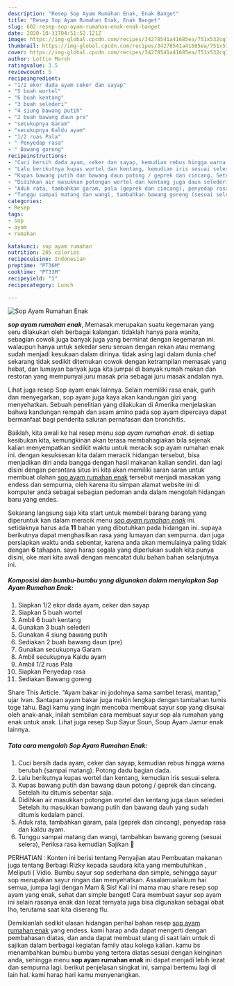 ```yaml
---
description: "Resep Sop Ayam Rumahan Enak, Enak Banget"
title: "Resep Sop Ayam Rumahan Enak, Enak Banget"
slug: 602-resep-sop-ayam-rumahan-enak-enak-banget
date: 2020-10-31T04:51:52.121Z
image: https://img-global.cpcdn.com/recipes/34278541a41685ea/751x532cq70/sop-ayam-rumahan-enak-foto-resep-utama.jpg
thumbnail: https://img-global.cpcdn.com/recipes/34278541a41685ea/751x532cq70/sop-ayam-rumahan-enak-foto-resep-utama.jpg
cover: https://img-global.cpcdn.com/recipes/34278541a41685ea/751x532cq70/sop-ayam-rumahan-enak-foto-resep-utama.jpg
author: Lottie Marsh
ratingvalue: 3.5
reviewcount: 5
recipeingredient:
- "1/2 ekor dada ayam ceker dan sayap"
- "5 buah wortel"
- "6 buah kentang"
- "3 buah selederi"
- "4 siung bawang putih"
- "2 buah bawang daun pre"
- "secukupnya Garam"
- "secukupnya Kaldu ayam"
- "1/2 ruas Pala"
- " Penyedap rasa"
- " Bawang goreng"
recipeinstructions:
- "Cuci bersih dada ayam, ceker dan sayap, kemudian rebus hingga warna berubah (sampai matang). Potong dadu bagian dada."
- "Lalu berikutnya kupas wortel dan kentang, kemudian iris sesuai selera."
- "Kupas bawang putih dan bawang daun potong / geprek dan cincang. Setelah itu ditumis sebentar saja."
- "Didihkan air masukkan potongan wortel dan kentang juga daun selederi. Setelah itu masukkan bawang putih dan bawang dauh yang sudah ditumis kedalam panci."
- "Aduk rata, tambahkan garam, pala (geprek dan cincang), penyedap rasa dan kaldu ayam."
- "Tunggu sampai matang dan wangi, tambahkan bawang goreng (sesuai selera), Periksa rasa kemudian Sajikan 🙂"
categories:
- Resep
tags:
- sop
- ayam
- rumahan

katakunci: sop ayam rumahan 
nutrition: 205 calories
recipecuisine: Indonesian
preptime: "PT36M"
cooktime: "PT33M"
recipeyield: "1"
recipecategory: Lunch

---
```



![Sop Ayam Rumahan Enak](https://img-global.cpcdn.com/recipes/34278541a41685ea/751x532cq70/sop-ayam-rumahan-enak-foto-resep-utama.jpg)

<b><i>sop ayam rumahan enak</i></b>, Memasak merupakan suatu kegemaran yang seru dilakukan oleh berbagai kalangan. tidaklah hanya para wanita, sebagian cowok juga banyak juga yang berminat dengan kegemaran ini. walaupun hanya untuk sekedar seru seruan dengan rekan atau memang sudah menjadi kesukaan dalam dirinya. tidak asing lagi dalam dunia chef sekarang tidak sedikit ditemukan cowok dengan ketrampilan memasak yang hebat, dan lumayan banyak juga kita jumpai di banyak rumah makan dan restoran yang mempunyai juru masak pria sebagai juru masak andalan nya.

Lihat juga resep Sop ayam enak lainnya. Selain memiliki rasa enak, gurih dan menyegarkan, sop ayam juga kaya akan kandungan gizi yang menyehatkan. Sebuah penelitian yang dilakukan di Amerika menjelaskan bahwa kandungan rempah dan asam amino pada sop ayam dipercaya dapat bermanfaat bagi penderita saluran pernafasan dan bronchitis.

Baiklah, kita awali ke hal resep menu <i>sop ayam rumahan enak</i>. di setiap kesibukan kita, kemungkinan akan terasa membahagiakan bila sejenak kalian menyempatkan sedikit waktu untuk meracik sop ayam rumahan enak ini. dengan kesuksesan kita dalam meracik hidangan tersebut, bisa menjadikan diri anda bangga dengan hasil makanan kalian sendiri. dan lagi disini dengan perantara situs ini kita akan memiliki saran saran untuk membuat olahan <u>sop ayam rumahan enak</u> tersebut menjadi masakan yang endess dan sempurna, oleh karena itu simpan alamat website ini di komputer anda sebagai sebagian pedoman anda dalam mengolah hidangan baru yang endes.


Sekarang langsung saja kita start untuk membeli barang barang yang diperuntuk kan dalam meracik menu <u><i>sop ayam rumahan enak</i></u> ini. setidaknya harus ada <b>11</b> bahan yang dibutuhkan pada hidangan ini. supaya berikutnya dapat menghasilkan rasa yang lumayan dan sempurna. dan juga persiapkan waktu anda sebentar, karena anda akan memulainya paling tidak dengan <b>6</b> tahapan. saya harap segala yang diperlukan sudah kita punya disini, oke mari kita awali dengan mencatat dulu bahan bahan selanjutnya ini.

<!--inarticleads1-->

##### Komposisi dan bumbu-bumbu yang digunakan dalam menyiapkan Sop Ayam Rumahan Enak:

1. Siapkan 1/2 ekor dada ayam, ceker dan sayap
1. Siapkan 5 buah wortel
1. Ambil 6 buah kentang
1. Gunakan 3 buah selederi
1. Gunakan 4 siung bawang putih
1. Sediakan 2 buah bawang daun (pre)
1. Gunakan secukupnya Garam
1. Ambil secukupnya Kaldu ayam
1. Ambil 1/2 ruas Pala
1. Siapkan  Penyedap rasa
1. Sediakan  Bawang goreng


Share This Article. &#34;Ayam bakar ini jodohnya sama sambel terasi, mantap,&#34; ujar Ivan. Santapan ayam bakar juga makin lengkap dengan tambahan tumis toge tahu. Bagi kamu yang ingin mencoba membuat sayur sop yang disukai oleh anak-anak, inilah sembilan cara membuat sayur sop ala rumahan yang enak untuk anak. Lihat juga resep Sup Sayur Soun, Soup Ayam Jamur enak lainnya. 

<!--inarticleads2-->

##### Tata cara mengolah Sop Ayam Rumahan Enak:

1. Cuci bersih dada ayam, ceker dan sayap, kemudian rebus hingga warna berubah (sampai matang). Potong dadu bagian dada.
1. Lalu berikutnya kupas wortel dan kentang, kemudian iris sesuai selera.
1. Kupas bawang putih dan bawang daun potong / geprek dan cincang. Setelah itu ditumis sebentar saja.
1. Didihkan air masukkan potongan wortel dan kentang juga daun selederi. Setelah itu masukkan bawang putih dan bawang dauh yang sudah ditumis kedalam panci.
1. Aduk rata, tambahkan garam, pala (geprek dan cincang), penyedap rasa dan kaldu ayam.
1. Tunggu sampai matang dan wangi, tambahkan bawang goreng (sesuai selera), Periksa rasa kemudian Sajikan 🙂


PERHATIAN : Konten ini berisi tentang Penyajian atau Pembuatan makanan juga tentang Berbagi Rizky kepada saudara kita yang membutuhkan , Meliputi ( Vidio. Bumbu sayur sop sederhana dan simple, sehingga sayur sop merupakan sayur ringan dan menyehatkan. Assalamualaikum hai semua, jumpa lagi dengan Mam &amp; Sis! Kali ini mama mau share resep sop ayam yang enak, sehat dan simple banget! Cara membuat sayur sop ayam ini selain rasanya enak dan lezat ternyata juga bisa digunakan sebagai obat lho, terutama saat kita diserang flu. 

Demikianlah sedikit ulasan hidangan perihal bahan resep <u>sop ayam rumahan enak</u> yang endess. kami harap anda dapat mengerti dengan pembahasan diatas, dan anda dapat membuat ulang di saat lain untuk di sajikan dalam berbagai kegiatan family atau kolega kalian. kamu bs menambahkan bumbu bumbu yang tertera diatas sesuai dengan keinginan anda, sehingga menu <b>sop ayam rumahan enak</b> ini dapat menjadi lebih lezat dan sempurna lagi. berikut penjelasan singkat ini, sampai bertemu lagi di lain hal. kami harap hari kamu menyenangkan.
